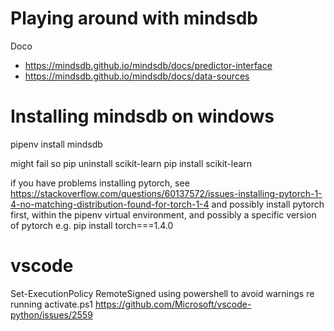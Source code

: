 Playing around with mindsdb
===========================

Doco

- https://mindsdb.github.io/mindsdb/docs/predictor-interface 
- https://mindsdb.github.io/mindsdb/docs/data-sources


Installing mindsdb on windows
=============================

pipenv install mindsdb

might fail so 
pip uninstall scikit-learn
pip install scikit-learn

if you have problems installing pytorch, see
https://stackoverflow.com/questions/60137572/issues-installing-pytorch-1-4-no-matching-distribution-found-for-torch-1-4
and possibly install pytorch first, within the pipenv virtual environment, and possibly a specific version of pytorch e.g. pip install torch===1.4.0 

vscode
======
Set-ExecutionPolicy RemoteSigned
using powershell to avoid warnings re running activate.ps1
https://github.com/Microsoft/vscode-python/issues/2559

